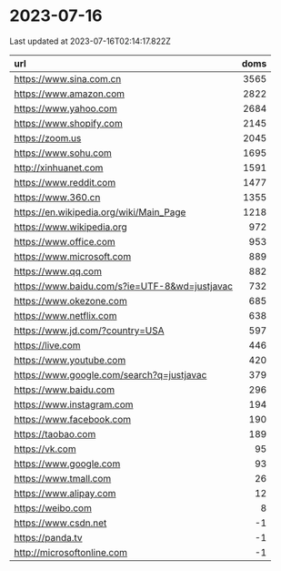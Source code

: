 # 2023-07-16

<!-- BEGIN -->
Last updated at 2023-07-16T02:14:17.822Z

url | doms
:- | -:
https://www.sina.com.cn | 3565
https://www.amazon.com | 2822
https://www.yahoo.com | 2684
https://www.shopify.com | 2145
https://zoom.us | 2045
https://www.sohu.com | 1695
http://xinhuanet.com | 1591
https://www.reddit.com | 1477
https://www.360.cn | 1355
https://en.wikipedia.org/wiki/Main_Page | 1218
https://www.wikipedia.org | 972
https://www.office.com | 953
https://www.microsoft.com | 889
https://www.qq.com | 882
https://www.baidu.com/s?ie=UTF-8&wd=justjavac | 732
https://www.okezone.com | 685
https://www.netflix.com | 638
https://www.jd.com/?country=USA | 597
https://live.com | 446
https://www.youtube.com | 420
https://www.google.com/search?q=justjavac | 379
https://www.baidu.com | 296
https://www.instagram.com | 194
https://www.facebook.com | 190
https://taobao.com | 189
https://vk.com | 95
https://www.google.com | 93
https://www.tmall.com | 26
https://www.alipay.com | 12
https://weibo.com | 8
https://www.csdn.net | -1
https://panda.tv | -1
http://microsoftonline.com | -1
<!-- END -->

